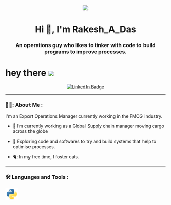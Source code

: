 <div id="header" align="center">
  <img src="https://media.giphy.com/media/v1.Y2lkPTc5MGI3NjExNDVlcnRpdWk2cG82Ymlid2EwOGt5bGVmYWhteXBqemxzZzV2a2Q5YiZlcD12MV9pbnRlcm5hbF9naWZfYnlfaWQmY3Q9Zw/3o7bu1MdacZRYHCJ6o/giphy.gif" width="500"/>
</div>

<h1 align="center">Hi 👋, I'm Rakesh_A_Das</h1>

<h3 align="center">An operations guy who likes to tinker with code to build programs to improve processes.</h3>

<h1>
  hey there
  <img src="https://media.giphy.com/media/hvRJCLFzcasrR4ia7z/giphy.gif" width="30px"/>
</h1>

<div id="badges" align="center">
  <a href="https://www.linkedin.com/in/rakesh-arnold-das-bb-28-ds/">
    <img src="https://img.shields.io/badge/LinkedIn-blue?style=for-the-badge&logo=linkedin&logoColor=white" alt="LinkedIn Badge"/>
  </a>
</div>

---

### 🚴‍♂️: About Me :

I'm an Export Operations Manager currently working in the FMCG industry.

- :telescope: I’m currently working as a Global Supply chain manager moving cargo across the globe

- :seedling: Exploring code and softwares to try and build systems that help to optimise processes.

- 🐈: In my free time, I foster cats.



---

### :hammer_and_wrench: Languages and Tools :

<div>
  <img src="https://github.com/devicons/devicon/blob/master/icons/python/python-original.svg" title="Java" alt="Java" width="40" height="40"/>&nbsp;
 
</div>
